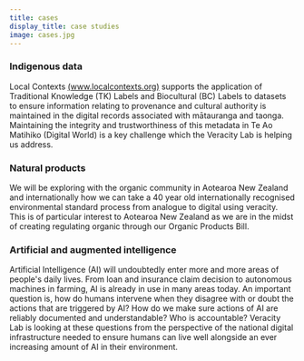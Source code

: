 ```yaml
---
title: cases
display_title: case studies
image: cases.jpg
---
```

<section>
	<h3 class="major"> Indigenous data</h3>
    <p> Local Contexts <a href="www.localcontexts.org">(www.localcontexts.org)</a> supports the application of Traditional Knowledge (TK) Labels and Biocultural (BC) Labels to datasets to ensure information relating to provenance and cultural authority is maintained in the digital records associated with mātauranga and taonga. Maintaining the integrity and trustworthiness of this metadata in Te Ao Matihiko (Digital World) is a key challenge which the Veracity Lab is helping us address.</p>
    <!-- <hr /> -->
</section>

<section>
	<h3 class="major"> Natural products </h3>
    <p> We will be exploring with the organic community in Aotearoa New Zealand and internationally how we can take a 40 year old internationally recognised environmental standard process from analogue to digital using veracity. This is of particular interest to Aotearoa New Zealand as we are in the midst of creating regulating organic through our Organic Products Bill. </p>
    <!-- <hr /> -->
</section>

<section>
	<h3 class="major"> Artificial and augmented intelligence</h3>
    <p> Artificial Intelligence (AI) will undoubtedly enter more and more areas 
of people's daily lives. From loan and insurance claim decision to 
autonomous machines in farming, AI is already in use in many areas 
today. An important question is, how do humans intervene when they 
disagree with or doubt the actions that are triggered by AI? How do we 
make sure actions of AI are reliably documented and understandable? Who 
is accountable? Veracity Lab is looking at these questions from the 
perspective of the national digital infrastructure needed to ensure 
humans can live well alongside an ever increasing amount of AI in their 
environment.</p>
    <!-- <hr /> -->
</section>

<!-- 
<section>
	<h4 class="major">Organic</h4>
	<h5 class="major">Agriculture</h5>
    <p> </p>
    <!-- <hr /> 
<!-- </section> --> 